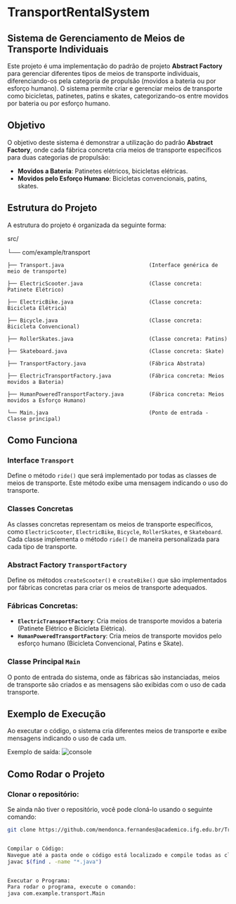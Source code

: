 # TransportRentalSystem
## Sistema de Gerenciamento de Meios de Transporte Individuais

Este projeto é uma implementação do padrão de projeto **Abstract Factory** para gerenciar diferentes tipos de meios de transporte individuais, diferenciando-os pela categoria de propulsão (movidos a bateria ou por esforço humano). O sistema permite criar e gerenciar meios de transporte como bicicletas, patinetes, patins e skates, categorizando-os entre movidos por bateria ou por esforço humano.

## Objetivo
O objetivo deste sistema é demonstrar a utilização do padrão **Abstract Factory**, onde cada fábrica concreta cria meios de transporte específicos para duas categorias de propulsão:

- **Movidos a Bateria**: Patinetes elétricos, bicicletas elétricas.
- **Movidos pelo Esforço Humano**: Bicicletas convencionais, patins, skates.

## Estrutura do Projeto
A estrutura do projeto é organizada da seguinte forma:

src/

└── com/example/transport
  
    ├── Transport.java                           (Interface genérica de meio de transporte)
    
    ├── ElectricScooter.java                     (Classe concreta: Patinete Elétrico)
    
    ├── ElectricBike.java                        (Classe concreta: Bicicleta Elétrica)
    
    ├── Bicycle.java                             (Classe concreta: Bicicleta Convencional)
    
    ├── RollerSkates.java                        (Classe concreta: Patins)

    ├── Skateboard.java                          (Classe concreta: Skate)
    
    ├── TransportFactory.java                    (Fábrica Abstrata)
    
    ├── ElectricTransportFactory.java            (Fábrica concreta: Meios movidos a Bateria)
    
    ├── HumanPoweredTransportFactory.java        (Fábrica concreta: Meios movidos a Esforço Humano)
    
    └── Main.java                                (Ponto de entrada - Classe principal)



## Como Funciona

### Interface `Transport`
Define o método `ride()` que será implementado por todas as classes de meios de transporte. Este método exibe uma mensagem indicando o uso do transporte.

### Classes Concretas
As classes concretas representam os meios de transporte específicos, como `ElectricScooter`, `ElectricBike`, `Bicycle`, `RollerSkates`, e `Skateboard`. Cada classe implementa o método `ride()` de maneira personalizada para cada tipo de transporte.

### Abstract Factory `TransportFactory`
Define os métodos `createScooter()` e `createBike()` que são implementados por fábricas concretas para criar os meios de transporte adequados.

### Fábricas Concretas:
- **`ElectricTransportFactory`**: Cria meios de transporte movidos a bateria (Patinete Elétrico e Bicicleta Elétrica).
- **`HumanPoweredTransportFactory`**: Cria meios de transporte movidos pelo esforço humano (Bicicleta Convencional, Patins e Skate).

### Classe Principal `Main`
O ponto de entrada do sistema, onde as fábricas são instanciadas, meios de transporte são criados e as mensagens são exibidas com o uso de cada transporte.

## Exemplo de Execução

Ao executar o código, o sistema cria diferentes meios de transporte e exibe mensagens indicando o uso de cada um.

Exemplo de saída:
![console](https://github.com/user-attachments/assets/0b64b3c8-b1bc-4279-9ba3-8a09c05f182b)


## Como Rodar o Projeto

### Clonar o repositório:

Se ainda não tiver o repositório, você pode cloná-lo usando o seguinte comando:

```bash
git clone https://github.com/mendonca.fernandes@academico.ifg.edu.br/TransportRentalSystem.git


Compilar o Código:
Navegue até a pasta onde o código está localizado e compile todas as classes usando o comando:
javac $(find . -name "*.java")


Executar o Programa:
Para rodar o programa, execute o comando:
java com.example.transport.Main











        
